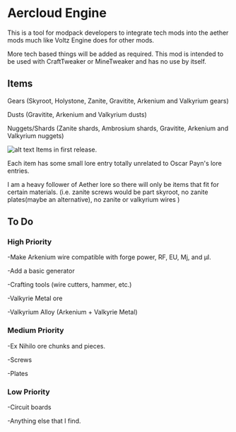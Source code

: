 # Aercloud Engine
This is a tool for modpack developers to integrate tech mods into the aether mods much like Voltz Engine does for other mods. 


More tech based things will be added as required.
This mod is intended to be used with CraftTweaker or MineTweaker and has no use by itself.

 

## Items

Gears (Skyroot, Holystone, Zanite, Gravitite, Arkenium and Valkyrium gears)

Dusts (Gravitite, Arkenium and Valkyrium dusts)

Nuggets/Shards (Zanite shards, Ambrosium shards, Gravitite, Arkenium and Valkyrium nuggets)

 
![alt text](https://i.imgur.com/zG2akus.png)
Items in first release.

 Each item has some small lore entry totally unrelated to Oscar Payn's lore entries.

I am a heavy follower of Aether lore so there will only be items that fit for certain materials. (i.e. zanite screws would be part skyroot, no zanite plates(maybe an alternative), no zanite or valkyrium wires )

## To Do


### High Priority

-Make Arkenium wire compatible with forge power, RF, EU, Mj, and µI.

-Add a basic generator

-Crafting tools (wire cutters, hammer, etc.)

-Valkyrie Metal ore

-Valkyrium Alloy (Arkenium + Valkyrie Metal)


### Medium Priority

-Ex Nihilo ore chunks and pieces.

-Screws

-Plates


### Low Priority

-Circuit boards

-Anything else that I find.




